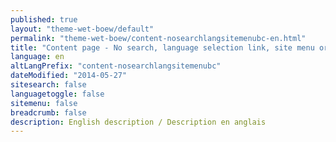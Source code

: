 ```yaml
---
published: true
layout: "theme-wet-boew/default"
permalink: "theme-wet-boew/content-nosearchlangsitemenubc-en.html"
title: "Content page - No search, language selection link, site menu or breadcrumb trail - WET theme"
language: en
altLangPrefix: "content-nosearchlangsitemenubc"
dateModified: "2014-05-27"
sitesearch: false
languagetoggle: false
sitemenu: false
breadcrumb: false
description: English description / Description en anglais
---
```


